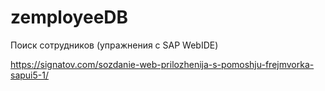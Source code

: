 # zemployeeDB
Поиск сотрудников (упражнения с SAP WebIDE)

https://signatov.com/sozdanie-web-prilozhenija-s-pomoshju-frejmvorka-sapui5-1/
